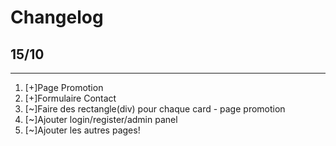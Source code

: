 
# Changelog 

## 15/10 
---


1. [+]Page Promotion
2. [+]Formulaire Contact
3. [~]Faire des rectangle(div) pour chaque card - page promotion
4. [~]Ajouter login/register/admin panel
5. [~]Ajouter les autres pages!
